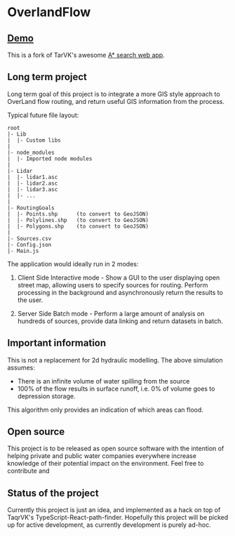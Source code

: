 # OverlandFlow

## [Demo](sancarn.github.io/OverlandFlow/build)

This is a fork of TarVK's awesome [A* search web app](https://github.com/TarVK/TypeScript-React-path-finder).

## Long term project

Long term goal of this project is to integrate a more GIS style approach to OverLand flow routing, and return useful GIS information from the process.

Typical future file layout:

```
root
|- Lib
|  |- Custom libs
|
|- node_modules
|  |- Imported node modules
|
|- Lidar
|  |- lidar1.asc
|  |- lidar2.asc
|  |- lidar3.asc
|  |- ...
|
|- RoutingGoals
|  |- Points.shp      (to convert to GeoJSON)
|  |- Polylines.shp   (to convert to GeoJSON)
|  |- Polygons.shp    (to convert to GeoJSON)
|
|- Sources.csv
|- Config.json
|- Main.js

```

The application would ideally run in 2 modes:

1. Client Side Interactive mode - Show a GUI to the user displaying open street map, allowing users to specify sources for routing. Perform processing in the background and asynchronously return the results to the user.

2. Server Side Batch mode - Perform a large amount of analysis on hundreds of sources, provide data linking and return datasets in batch. 



## Important information

This is not a replacement for 2d hydraulic modelling. The above simulation assumes:

* There is an infinite volume of water spilling from the source
* 100% of the flow results in surface runoff, i.e. 0% of volume goes to depression storage.

This algorithm only provides an indication of which areas can flood. 

## Open source

This project is to be released as open source software with the intention of helping private and public water companies everywhere increase knowledge of their potential impact on the environment. Feel free to contribute and 

## Status of the project

Currently this project is just an idea, and implemented as a hack on top of TaqrVK's TypeScript-React-path-finder. Hopefully this project will be picked up for active development, as currently development is purely ad-hoc.
